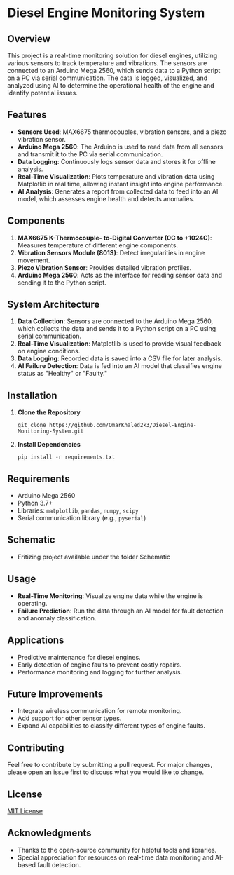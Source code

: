
# Diesel Engine Monitoring System

## Overview
This project is a real-time monitoring solution for diesel engines, utilizing various sensors to track temperature and vibrations. The sensors are connected to an Arduino Mega 2560, which sends data to a Python script on a PC via serial communication. The data is logged, visualized, and analyzed using AI to determine the operational health of the engine and identify potential issues.

## Features
- **Sensors Used**: MAX6675 thermocouples, vibration sensors, and a piezo vibration sensor.
- **Arduino Mega 2560**: The Arduino is used to read data from all sensors and transmit it to the PC via serial communication.
- **Data Logging**: Continuously logs sensor data and stores it for offline analysis.
- **Real-Time Visualization**: Plots temperature and vibration data using Matplotlib in real time, allowing instant insight into engine performance.
- **AI Analysis**: Generates a report from collected data to feed into an AI model, which assesses engine health and detects anomalies.

## Components
1. **MAX6675 K-Thermocouple- to-Digital Converter (0C to +1024C)**: Measures temperature of different engine components.
2. **Vibration Sensors Module (801S)**: Detect irregularities in engine movement.
3. **Piezo Vibration Sensor**: Provides detailed vibration profiles.
4. **Arduino Mega 2560**: Acts as the interface for reading sensor data and sending it to the Python script.

## System Architecture
1. **Data Collection**: Sensors are connected to the Arduino Mega 2560, which collects the data and sends it to a Python script on a PC using serial communication.
2. **Real-Time Visualization**: Matplotlib is used to provide visual feedback on engine conditions.
3. **Data Logging**: Recorded data is saved into a CSV file for later analysis.
4. **AI Failure Detection**: Data is fed into an AI model that classifies engine status as "Healthy" or "Faulty."

## Installation
1. **Clone the Repository**
   ```
   git clone https://github.com/OmarKhaled2k3/Diesel-Engine-Monitoring-System.git
   ```
2. **Install Dependencies**
   ```
   pip install -r requirements.txt
   ```

## Requirements
- Arduino Mega 2560
- Python 3.7+
- Libraries: `matplotlib`, `pandas`, `numpy`, `scipy`
- Serial communication library (e.g., `pyserial`)

## Schematic
- Fritizing project available under the folder Schematic

## Usage
- **Real-Time Monitoring**: Visualize engine data while the engine is operating.
- **Failure Prediction**: Run the data through an AI model for fault detection and anomaly classification.

## Applications
- Predictive maintenance for diesel engines.
- Early detection of engine faults to prevent costly repairs.
- Performance monitoring and logging for further analysis.

## Future Improvements
- Integrate wireless communication for remote monitoring.
- Add support for other sensor types.
- Expand AI capabilities to classify different types of engine faults.

## Contributing
Feel free to contribute by submitting a pull request. For major changes, please open an issue first to discuss what you would like to change.

## License
[MIT License](LICENSE)

## Acknowledgments
- Thanks to the open-source community for helpful tools and libraries.
- Special appreciation for resources on real-time data monitoring and AI-based fault detection.

